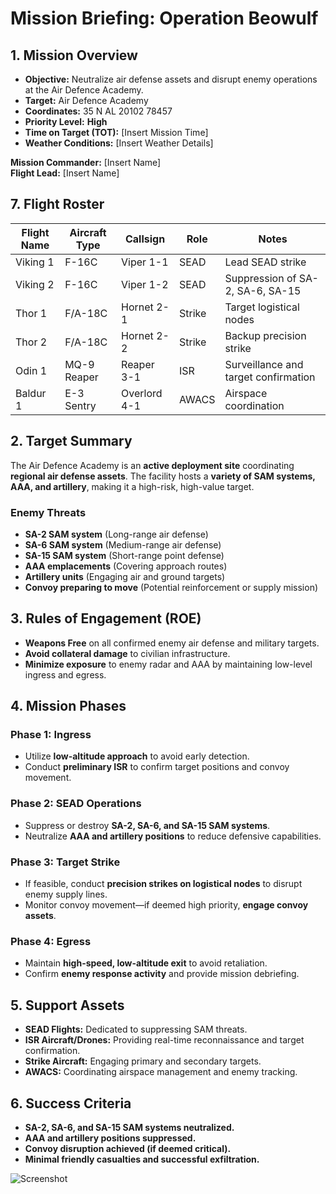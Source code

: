 # **Mission Briefing: Operation Beowulf**

## **1. Mission Overview**
- **Objective:** Neutralize air defense assets and disrupt enemy operations at the Air Defence Academy.  
- **Target:** Air Defence Academy  
- **Coordinates:** 35 N AL 20102 78457  
- **Priority Level:** **High**  
- **Time on Target (TOT):** [Insert Mission Time]  
- **Weather Conditions:** [Insert Weather Details]

**Mission Commander:** [Insert Name]  
**Flight Lead:** [Insert Name]

## **7. Flight Roster**
| Flight Name   | Aircraft Type  | Callsign | Role                      | Notes |
|--------------|---------------|----------|---------------------------|-------|
| Viking 1     | F-16C         | Viper 1-1 | SEAD                      | Lead SEAD strike |
| Viking 2     | F-16C         | Viper 1-2 | SEAD                      | Suppression of SA-2, SA-6, SA-15 |
| Thor 1       | F/A-18C       | Hornet 2-1 | Strike                    | Target logistical nodes |
| Thor 2       | F/A-18C       | Hornet 2-2 | Strike                    | Backup precision strike |
| Odin 1       | MQ-9 Reaper   | Reaper 3-1 | ISR                       | Surveillance and target confirmation |
| Baldur 1     | E-3 Sentry    | Overlord 4-1 | AWACS                  | Airspace coordination |


## **2. Target Summary**
The Air Defence Academy is an **active deployment site** coordinating **regional air defense assets**. The facility hosts a **variety of SAM systems, AAA, and artillery**, making it a high-risk, high-value target.

### **Enemy Threats**
- **SA-2 SAM system** (Long-range air defense)  
- **SA-6 SAM system** (Medium-range air defense)  
- **SA-15 SAM system** (Short-range point defense)  
- **AAA emplacements** (Covering approach routes)  
- **Artillery units** (Engaging air and ground targets)  
- **Convoy preparing to move** (Potential reinforcement or supply mission)  

## **3. Rules of Engagement (ROE)**
- **Weapons Free** on all confirmed enemy air defense and military targets.  
- **Avoid collateral damage** to civilian infrastructure.  
- **Minimize exposure** to enemy radar and AAA by maintaining low-level ingress and egress.  

## **4. Mission Phases**
### **Phase 1: Ingress**
- Utilize **low-altitude approach** to avoid early detection.  
- Conduct **preliminary ISR** to confirm target positions and convoy movement.  

### **Phase 2: SEAD Operations**
- Suppress or destroy **SA-2, SA-6, and SA-15 SAM systems**.  
- Neutralize **AAA and artillery positions** to reduce defensive capabilities.  

### **Phase 3: Target Strike**
- If feasible, conduct **precision strikes on logistical nodes** to disrupt enemy supply lines.  
- Monitor convoy movement—if deemed high priority, **engage convoy assets**.  

### **Phase 4: Egress**
- Maintain **high-speed, low-altitude exit** to avoid retaliation.  
- Confirm **enemy response activity** and provide mission debriefing.  

## **5. Support Assets**
- **SEAD Flights:** Dedicated to suppressing SAM threats.  
- **ISR Aircraft/Drones:** Providing real-time reconnaissance and target confirmation.  
- **Strike Aircraft:** Engaging primary and secondary targets.  
- **AWACS:** Coordinating airspace management and enemy tracking.  

## **6. Success Criteria**
- **SA-2, SA-6, and SA-15 SAM systems neutralized.**  
- **AAA and artillery positions suppressed.**  
- **Convoy disruption achieved (if deemed critical).**  
- **Minimal friendly casualties and successful exfiltration.**  

![Screenshot](https://github.com/hitchc8ck/dcs/blob/main/missions/campaigns/syria/op_beowulf/mission%20data/images/air_defence_academy.png)